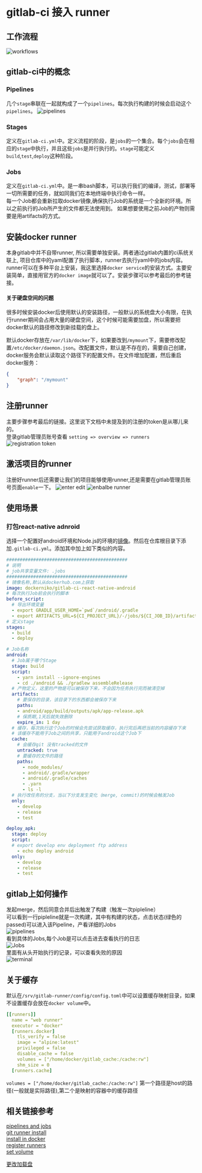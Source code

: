 gitlab-ci 接入 runner
=========================================
## 工作流程
![workflows](https://docs.gitlab.com/ee/ci/introduction/img/gitlab_workflow_example_11_9.png)

## gitlab-ci中的概念
### Pipelines  
几个`stage`串联在一起就构成了一个`pipelines`。每次执行构建的时候会启动这个`pipelines`。
![pipelines](https://docs.gitlab.com/ee/ci/img/pipelines.png)
### Stages
定义在`gitlab-ci.yml`中。定义流程的阶段，是`jobs`的一个集合。每个`jobs`会在相应的`stage`中执行，并且这些`jobs`是并行执行的。`stage`可能定义`build`,`test`,`deploy`这种阶段。
### Jobs
定义在`gitlab-ci.yml`中。是一串bash脚本，可以执行我们的编译，测试，部署等一切所需要的任务，就如同我们在本地终端中执行命令一样。  
每一个Job都会重新拉取docker镜像,确保执行Job的系统是一个全新的环境。所以之前执行的Job所产生的文件都无法使用到。 
如果想要使用之前Job的产物则需要是用artifacts的方式。

## 安装docker runner
本身gitlab中并不自带runner, 所以需要单独安装。两者通过gitlab内置的ci系统关联上, 项目仓库中的yaml配置了执行脚本，runner去执行yaml中的jobs内容。  
runner可以在多种平台上安装，我这里选择`docker service`的安装方式。主要安装简单，直接用官方的`docker image`就可以了。安装步骤可以参考最后的参考链接。 

#### 关于硬盘空间的问题

很多时候安装docker后使用默认的安装路径，一般默认的系统盘大小有限，在执行runner期间会占用大量的硬盘空间，这个时候可能需要加盘，所以需要把docker默认的路径修改到新挂载的盘上。

默认docker存放在`/var/lib/docker`下，如果要改到`/mymount`下，需要修改配置`/etc/docker/daemon.json`。改配置文件，默认是不存在的，需要自己创建，docker服务会默认读取这个路径下的配置文件。在文件增加配置，然后重启docker服务：

```json
{
    "graph": "/mymount"
} 
```

## 注册runner
主要步骤参考最后的链接。这里说下文档中未提及到的注册的token是从哪儿来的。  
登录gitlab管理员账号查看 `setting => overview => runners`
![registration token](./asset/runner_in_docker/register_token.png)
## 激活项目的runner
注册好runner后还需要让我们的项目能够使用runner,还是需要在gitlab管理员账号页面`enable`一下。 
![enter edit](./asset/runner_in_docker/enter_edit.png)
![enbalbe runner](./asset/runner_in_docker/enable.png)
## 使用场景
### 打包react-native adnroid
选择一个配置好android环境和Node.js的环境的[镜像](https://hub.docker.com/r/dockerniko/gitlab-ci-react-native-android/)。然后在仓库根目录下添加`.gitlab-ci.yml`。添加其中加上如下类似的内容。
```yaml
#############################################
# 说明
# job共享变量文件: .jobs
#############################################
# 镜像名称,默认从dockerhub.com上获取
image: dockerniko/gitlab-ci-react-native-android
# 每次执行Job前会执行的脚本
before_script:
  # 导出环境变量
  - export GRADLE_USER_HOME=`pwd`/android/.gradle
  - export ARTIFACTS_URL=${CI_PROJECT_URL}/-/jobs/${CI_JOB_ID}/artifacts/raw/android/app/build/outputs/apk/app-release.apk
# 定义stage
stages:
  - build
  - deploy

# Job名称
android: 
  # Job属于哪个Stage
  stage: build
  script:
    - yarn install --ignore-engines
    - cd ./android && ./gradlew assembleRelease
  # 产物定义，这里的产物是可以被保存下来，不会因为任务执行完而被清空掉
  artifacts:
    # 要保存的目录，该目录下的东西都会被保存下来
    paths:
    - android/app/build/outputs/apk/app-release.apk
    # 保质期,1天后就失效删除
    expire_in: 1 day
  # 缓存，每次执行这个Job的时候会先尝试获取缓存，执行完后再把当前的内容缓存下来
  # 该缓存不能用于Job之间的共享，只能用于android这个Job下
  cache:
    # 会缓存git 没有tracked的文件
    untracked: true
    # 要缓存的文件的路径
    paths:
      - node_modules/
      - android/.gradle/wrapper
      - android/.gradle/caches
      - .yarn
      - ls -l
  # 执行改任务的分支，当以下分支发生变化（merge, commit)的时候会触发Job
  only:
    - develop
    - release
    - test

deploy_apk:
  stage: deploy
  script: 
  # export develop env deployment ftp address
    - echo deploy android
  only:
    - develop
    - release
    - test

```

## gitlab上如何操作
发起merge，然后同意合并后出触发了构建（触发一次pipleline）  
可以看到一行pipleline就是一次构建，其中有构建的状态，点击状态(绿色的passed)可以进入该Pipeline，产看详细的Jobs    
![pipelines](./asset/runner_in_docker/pipelines.png)  
看到具体的Jobs,每个Job是可以点击进去查看执行的日志  
![Jobs](./asset/runner_in_docker/jobs.png)  
里面有从头开始执行的记录，可以查看失败的原因  
![terminal](./asset/runner_in_docker/terminal.png)  

## 关于缓存
默认在`/srv/gitlab-runner/config/config.toml`中可以设置缓存映射目录，如果不设置缓存会放在`docker volume`中。
```yaml
[[runners]]
  name = "web runner"
  executor = "docker"
  [runners.docker]
    tls_verify = false
    image = "alpine:latest"
    privileged = false
    disable_cache = false
    volumes = ["/home/docker/gitlab_cache:/cache:rw"]
    shm_size = 0
  [runners.cache]

```
`volumes = ["/home/docker/gitlab_cache:/cache:rw"]` 第一个路径是host的路径(一般就是实际路径),第二个是映射的容器中的缓存路径

## 相关链接参考
[pipelines and jobs](https://docs.gitlab.com/ee/ci/pipelines.html)  
[git runner install](https://docs.gitlab.com/runner/install/index.html)  
[install in docker](https://docs.gitlab.com/runner/install/docker.html)  
[register runners](https://docs.gitlab.com/runner/register/index.html#docker)  
[set volume](https://docs.gitlab.com/runner/configuration/advanced-configuration.html#example-2-mount-a-host-directory-as-a-data-volume) 

[更改加载盘](<https://stackoverflow.com/questions/24309526/how-to-change-the-docker-image-installation-directory/34731550#34731550>) 